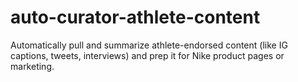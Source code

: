 # auto-curator-athlete-content
Automatically pull and summarize athlete-endorsed content (like IG captions, tweets, interviews) and prep it for Nike product pages or marketing.
